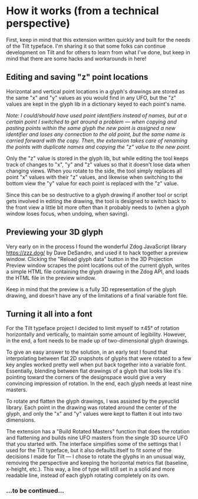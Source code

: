 
# How it works (from a technical perspective)

First, keep in mind that this extension written quickly and built for the needs of the Tilt typeface. I'm sharing it so that some folks can continue development on Tilt and for others to learn from what I've done, but keep in mind that there are some hacks and workarounds in here!

## Editing and saving "z" point locations

Horizontal and vertical point locations in a glyph's drawings are stored as the same "x" and "y" values as you would find in any UFO, but the "z" values are kept in the glyph lib in a dictionary keyed to each point's name. 

*Note: I could/should have used point identifiers instead of names, but at a certain point I switched to get around a problem — when copying and pasting points within the same glyph the new point is assigned a new identifier and loses any connection to the old point, but the same name is carried forward with the copy. Then, the extension takes care of renaming the points with duplicate names and copying the "z" value to the new point.*

Only the "z" value is stored in the glyph lib, but while editing the tool keeps track of changes to "x", "y" and "z" values so that it doesn't lose data when changing views. When you rotate to the side, the tool simply replaces all point "x" values with their "z" values, and likewise when switching to the bottom view the "y" value for each point is replaced with the "z" value.

Since this can be so destructive to a glyph drawing if another tool or script gets involved in editing the drawing, the tool is designed to switch back to the front view a little bit more often than it probably needs to (when a glyph window loses focus, when undoing, when saving).

## Previewing your 3D glyph

Very early on in the process I found the wonderful Zdog JavaScript library https://zzz.dog/ by Dave DeSandro, and used it to hack together a preview window. Clicking the "Reload glyph data" button in the 3D Projection Preview window scrapes the point locations out of the current glyph, writes a simple HTML file containing the glyph drawing in the Zdog API, and loads the HTML file in the preview window.

Keep in mind that the preview is a fully 3D representation of the glyph drawing, and doesn't have any of the limitations of a final variable font file.

## Turning it all into a font

For the Tilt typeface project I decided to limit myself to ±45° of rotation horizontally and vertically, to maintain some amount of legibility. However, in the end, a font needs to be made up of two-dimensional glyph drawings.

To give an easy answer to the solution, in an early test I found that interpolating between flat 2D snapshots of glyphs that were rotated to a few key angles worked pretty well when put back together into a variable font. Essentially, blending between flat drawings of a glyph that looks like it's pointing toward the corners of the designspace would give a very convincing impression of rotation. In the end, each glyph needs at least nine masters.

To rotate and flatten the glyph drawings, I was assisted by the pyeuclid library. Each point in the drawing was rotated around the center of the glyph, and only the "x" and "y" values were kept to flatten it out into two dimensions.

The extension has a "Build Rotated Masters" function that does the rotation and flattening and builds nine UFO masters from the single 3D source UFO that you started with. The interface simplifies some of the settings that I used for the Tilt typeface, but it also defaults itself to fit some of the decisions I made for Tilt — I chose to rotate the glyphs in an unusual way, removing the perspective and keeping the horizontal metrics flat (baseline, x-height, etc.). This way, a line of type will still set in a solid and more readable line, instead of each glyph rotating completely on its own.

### ...to be continued...